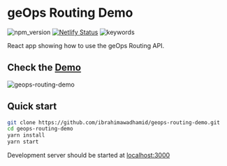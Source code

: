 
# geOps Routing Demo

![npm_version](https://img.shields.io/npm/v/geops-routing-demo)
[![Netlify Status](https://api.netlify.com/api/v1/badges/8a6049ca-1c43-4cb7-971e-08911d474bfb/deploy-status)](https://app.netlify.com/sites/dreamy-goldberg-5df06f/deploys)
![keywords](https://img.shields.io/github/package-json/keywords/ibrahimawadhamid/geops-routing-demo)

React app showing how to use the geOps Routing API.

## Check the [Demo](https://geops-routing-demo.netlify.app/)

![geops-routing-demo](https://user-images.githubusercontent.com/44545113/74161255-b6119180-4c2f-11ea-98ca-10103ade48a4.gif)

## Quick start

```bash
git clone https://github.com/ibrahimawadhamid/geops-routing-demo.git
cd geops-routing-demo
yarn install
yarn start
```

Development server should be started at [localhost:3000](http://localhost:3000)
